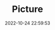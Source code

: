 ---
weight: 1
images:
- /images/edited/100.jpeg
title: Picture
date: 2022-10-24 22:59:53
tags: [luminar neo,work,trafficlight]
---